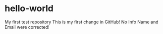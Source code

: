 # hello-world
My first test repository
This is my first change in GitHub!
No Info
Name and Email were corrected!
